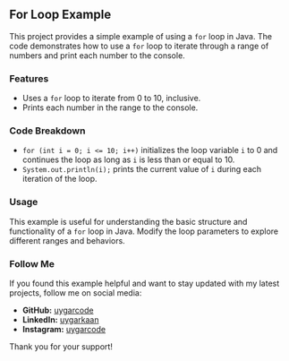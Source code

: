 ## For Loop Example

This project provides a simple example of using a `for` loop in Java. The code demonstrates how to use a `for` loop to iterate through a range of numbers and print each number to the console.

### Features
- Uses a `for` loop to iterate from 0 to 10, inclusive.
- Prints each number in the range to the console.

### Code Breakdown
- `for (int i = 0; i <= 10; i++)` initializes the loop variable `i` to 0 and continues the loop as long as `i` is less than or equal to 10. 
- `System.out.println(i);` prints the current value of `i` during each iteration of the loop.

### Usage
This example is useful for understanding the basic structure and functionality of a `for` loop in Java. Modify the loop parameters to explore different ranges and behaviors.

### Follow Me
If you found this example helpful and want to stay updated with my latest projects, follow me on social media:

- **GitHub:** [uygarcode](https://github.com/uygarcode)
- **LinkedIn:** [uygarkaan](https://linkedin.com/in/uygarkaan)
- **Instagram:** [uygarcode](https://instagram.com/uygarcode)

Thank you for your support!
